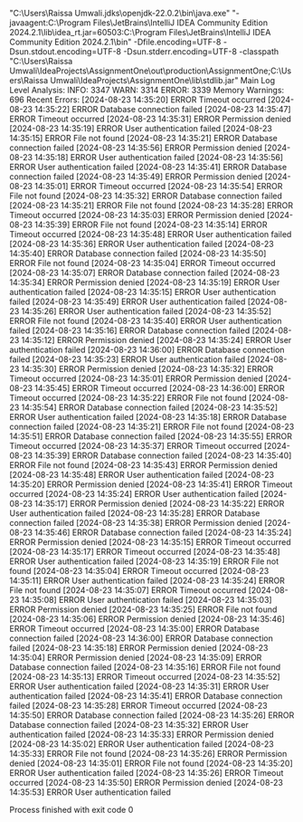 "C:\Users\Raissa Umwali\.jdks\openjdk-22.0.2\bin\java.exe" "-javaagent:C:\Program Files\JetBrains\IntelliJ IDEA Community Edition 2024.2.1\lib\idea_rt.jar=60503:C:\Program Files\JetBrains\IntelliJ IDEA Community Edition 2024.2.1\bin" -Dfile.encoding=UTF-8 -Dsun.stdout.encoding=UTF-8 -Dsun.stderr.encoding=UTF-8 -classpath "C:\Users\Raissa Umwali\IdeaProjects\AssignmentOne\out\production\AssignmentOne;C:\Users\Raissa Umwali\IdeaProjects\AssignmentOne\lib\stdlib.jar" Main
Log Level Analysis:
INFO: 3347
WARN: 3314
ERROR: 3339
Memory Warnings: 696
Recent Errors:
[2024-08-23 14:35:20] ERROR Timeout occurred
[2024-08-23 14:35:22] ERROR Database connection failed
[2024-08-23 14:35:47] ERROR Timeout occurred
[2024-08-23 14:35:31] ERROR Permission denied
[2024-08-23 14:35:19] ERROR User authentication failed
[2024-08-23 14:35:15] ERROR File not found
[2024-08-23 14:35:21] ERROR Database connection failed
[2024-08-23 14:35:56] ERROR Permission denied
[2024-08-23 14:35:18] ERROR User authentication failed
[2024-08-23 14:35:56] ERROR User authentication failed
[2024-08-23 14:35:41] ERROR Database connection failed
[2024-08-23 14:35:49] ERROR Permission denied
[2024-08-23 14:35:01] ERROR Timeout occurred
[2024-08-23 14:35:54] ERROR File not found
[2024-08-23 14:35:32] ERROR Database connection failed
[2024-08-23 14:35:21] ERROR File not found
[2024-08-23 14:35:28] ERROR Timeout occurred
[2024-08-23 14:35:03] ERROR Permission denied
[2024-08-23 14:35:39] ERROR File not found
[2024-08-23 14:35:14] ERROR Timeout occurred
[2024-08-23 14:35:48] ERROR User authentication failed
[2024-08-23 14:35:36] ERROR User authentication failed
[2024-08-23 14:35:40] ERROR Database connection failed
[2024-08-23 14:35:50] ERROR File not found
[2024-08-23 14:35:04] ERROR Timeout occurred
[2024-08-23 14:35:07] ERROR Database connection failed
[2024-08-23 14:35:34] ERROR Permission denied
[2024-08-23 14:35:19] ERROR User authentication failed
[2024-08-23 14:35:15] ERROR User authentication failed
[2024-08-23 14:35:49] ERROR User authentication failed
[2024-08-23 14:35:26] ERROR User authentication failed
[2024-08-23 14:35:52] ERROR File not found
[2024-08-23 14:35:40] ERROR User authentication failed
[2024-08-23 14:35:16] ERROR Database connection failed
[2024-08-23 14:35:12] ERROR Permission denied
[2024-08-23 14:35:24] ERROR User authentication failed
[2024-08-23 14:36:00] ERROR Database connection failed
[2024-08-23 14:35:23] ERROR User authentication failed
[2024-08-23 14:35:30] ERROR Permission denied
[2024-08-23 14:35:32] ERROR Timeout occurred
[2024-08-23 14:35:01] ERROR Permission denied
[2024-08-23 14:35:45] ERROR Timeout occurred
[2024-08-23 14:36:00] ERROR Timeout occurred
[2024-08-23 14:35:22] ERROR File not found
[2024-08-23 14:35:54] ERROR Database connection failed
[2024-08-23 14:35:52] ERROR User authentication failed
[2024-08-23 14:35:18] ERROR Database connection failed
[2024-08-23 14:35:21] ERROR File not found
[2024-08-23 14:35:51] ERROR Database connection failed
[2024-08-23 14:35:55] ERROR Timeout occurred
[2024-08-23 14:35:37] ERROR Timeout occurred
[2024-08-23 14:35:39] ERROR Database connection failed
[2024-08-23 14:35:40] ERROR File not found
[2024-08-23 14:35:43] ERROR Permission denied
[2024-08-23 14:35:48] ERROR User authentication failed
[2024-08-23 14:35:20] ERROR Permission denied
[2024-08-23 14:35:41] ERROR Timeout occurred
[2024-08-23 14:35:24] ERROR User authentication failed
[2024-08-23 14:35:17] ERROR Permission denied
[2024-08-23 14:35:22] ERROR User authentication failed
[2024-08-23 14:35:28] ERROR Database connection failed
[2024-08-23 14:35:38] ERROR Permission denied
[2024-08-23 14:35:46] ERROR Database connection failed
[2024-08-23 14:35:24] ERROR Permission denied
[2024-08-23 14:35:15] ERROR Timeout occurred
[2024-08-23 14:35:17] ERROR Timeout occurred
[2024-08-23 14:35:48] ERROR User authentication failed
[2024-08-23 14:35:19] ERROR File not found
[2024-08-23 14:35:04] ERROR Timeout occurred
[2024-08-23 14:35:11] ERROR User authentication failed
[2024-08-23 14:35:24] ERROR File not found
[2024-08-23 14:35:07] ERROR Timeout occurred
[2024-08-23 14:35:08] ERROR User authentication failed
[2024-08-23 14:35:03] ERROR Permission denied
[2024-08-23 14:35:25] ERROR File not found
[2024-08-23 14:35:06] ERROR Permission denied
[2024-08-23 14:35:46] ERROR Timeout occurred
[2024-08-23 14:35:00] ERROR Database connection failed
[2024-08-23 14:36:00] ERROR Database connection failed
[2024-08-23 14:35:18] ERROR Permission denied
[2024-08-23 14:35:04] ERROR Permission denied
[2024-08-23 14:35:09] ERROR Database connection failed
[2024-08-23 14:35:16] ERROR File not found
[2024-08-23 14:35:13] ERROR Timeout occurred
[2024-08-23 14:35:52] ERROR User authentication failed
[2024-08-23 14:35:31] ERROR User authentication failed
[2024-08-23 14:35:41] ERROR Database connection failed
[2024-08-23 14:35:28] ERROR Timeout occurred
[2024-08-23 14:35:50] ERROR Database connection failed
[2024-08-23 14:35:26] ERROR Database connection failed
[2024-08-23 14:35:32] ERROR User authentication failed
[2024-08-23 14:35:33] ERROR Permission denied
[2024-08-23 14:35:02] ERROR User authentication failed
[2024-08-23 14:35:33] ERROR File not found
[2024-08-23 14:35:26] ERROR Permission denied
[2024-08-23 14:35:01] ERROR File not found
[2024-08-23 14:35:20] ERROR User authentication failed
[2024-08-23 14:35:26] ERROR Timeout occurred
[2024-08-23 14:35:50] ERROR Permission denied
[2024-08-23 14:35:53] ERROR User authentication failed

Process finished with exit code 0
